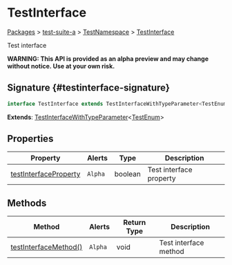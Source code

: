 # TestInterface

[Packages](/) \> [test-suite-a](/test-suite-a/) \> [TestNamespace](/test-suite-a/testnamespace-namespace/) \> [TestInterface](/test-suite-a/testnamespace-namespace/testinterface-interface/)

Test interface

**WARNING: This API is provided as an alpha preview and may change without notice. Use at your own risk.**

## Signature {#testinterface-signature}

```typescript
interface TestInterface extends TestInterfaceWithTypeParameter<TestEnum>
```

**Extends**: [TestInterfaceWithTypeParameter](/test-suite-a/testinterfacewithtypeparameter-interface/)\<[TestEnum](/test-suite-a/testnamespace-namespace/testenum-enum/)\>

## Properties

| Property | Alerts | Type | Description |
| - | - | - | - |
| [testInterfaceProperty](/test-suite-a/testnamespace-namespace/testinterface-interface/testinterfaceproperty-propertysignature) | `Alpha` | boolean | Test interface property |

## Methods

| Method | Alerts | Return Type | Description |
| - | - | - | - |
| [testInterfaceMethod()](/test-suite-a/testnamespace-namespace/testinterface-interface/testinterfacemethod-methodsignature) | `Alpha` | void | Test interface method |
